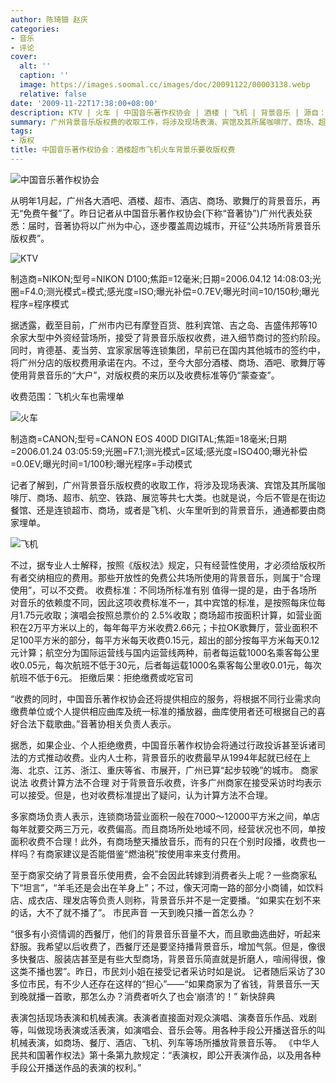 ```yaml
---
author: 陈琦钿 赵庆
categories:
- 音乐
- 评论
cover:
  alt: ''
  caption: ''
  image: https://images.soomal.cc/images/doc/20091122/00003138.webp
  relative: false
date: '2009-11-22T17:38:00+08:00'
description: KTV | 火车 | 中国音乐著作权协会 | 酒楼 | 飞机 | 背景音乐 | 源自：新快报 | 版权：转载 |  平均/总评分：00.00/0
summary: 广州背景音乐版权费的收取工作，将涉及现场表演、宾馆及其所属咖啡厅、商场、超市、航空、铁路、展览等共七大类。也就是说，今后不管是在街边餐馆、还是连锁超市、商场，或者是飞机、火车里听到的背景音乐，通通都要由商家埋单。
tags:
- 版权
title: 中国音乐著作权协会：酒楼超市飞机火车背景乐要收版权费
---
```


![中国音乐著作权协会](https://images.soomal.cc/images/doc/20091122/00003138.webp)



从明年1月起，广州各大酒吧、酒楼、超市、酒店、商场、歌舞厅的背景音乐，再无“免费午餐”了。昨日记者从中国音乐著作权协会(下称“音著协”)广州代表处获悉：届时，音著协将以广州为中心，逐步覆盖周边城市，开征“公共场所背景音乐版权费”。



![KTV](https://images.soomal.cc/images/doc/20091122/00003139.webp)

制造商=NIKON;型号=NIKON D100;焦距=12毫米;日期=2006.04.12 14:08:03;光圈=F4.0;测光模式=模式;感光度=ISO;曝光补偿=0.7EV;曝光时间=10/150秒;曝光程序=程序模式



据透露，截至目前，广州市内已有摩登百货、胜利宾馆、吉之岛、吉盛伟邦等10余家大型中外资经营场所，接受了背景音乐版权收费，进入细节商讨的签约阶段。同时，肯德基、麦当劳、宜家家居等连锁集团，早前已在国内其他城市的签约中，将广州分店的版权费用承诺在内。不过，至今大部分酒楼、商场、酒吧、歌舞厅等使用背景音乐的“大户”，对版权费的来历以及收费标准等仍“蒙查查”。



收费范围：飞机火车也需埋单



![火车](https://images.soomal.cc/images/doc/20091122/00003136.webp)

制造商=CANON;型号=CANON EOS 400D DIGITAL;焦距=18毫米;日期=2006.01.24 03:05:59;光圈=F7.1;测光模式=区域;感光度=ISO400;曝光补偿=0.0EV;曝光时间=1/100秒;曝光程序=手动模式



记者了解到，广州背景音乐版权费的收取工作，将涉及现场表演、宾馆及其所属咖啡厅、商场、超市、航空、铁路、展览等共七大类。也就是说，今后不管是在街边餐馆、还是连锁超市、商场，或者是飞机、火车里听到的背景音乐，通通都要由商家埋单。



![飞机](https://images.soomal.cc/images/doc/20091122/00003137.webp)





不过，据专业人士解释，按照《版权法》规定，只有经营性使用，才必须给版权所有者交纳相应的费用。那些开放性的免费公共场所使用的背景音乐，则属于“合理使用”，可以不交费。
收费标准：不同场所标准有别
值得一提的是，由于各场所对音乐的依赖度不同，因此这项收费标准不一，其中宾馆的标准，是按照每床位每月1.75元收取；演唱会按照总票价的 
2.5%收取；商场超市按面积计算，如营业面积在2万平方米以上的，每年每平方米收费2.66元；卡拉OK歌舞厅，营业面积不足100平方米的部分，每平方米每天收费0.15元，超出的部分按每平方米每天0.12元计算；航空分为国际运营线与国内运营线两种，前者每运载1000名乘客每公里收0.05元，每次航班不低于30元，后者每运载1000名乘客每公里收0.01元，每次航班不低于6元。
拒缴后果：拒绝缴费或吃官司

“收费的同时，中国音乐著作权协会还将提供相应的服务，将根据不同行业需求向缴费单位或个人提供相应曲库及统一标准的播放器，曲库使用者还可根据自己的喜好合法下载歌曲。”音著协相关负责人表示。

据悉，如果企业、个人拒绝缴费，中国音乐著作权协会将通过行政投诉甚至诉诸司法的方式推动收费。业内人士称，背景音乐的收费最早从1994年起就已经在上海、北京、江苏、浙江、重庆等省、市展开，广州已算“起步较晚”的城市。
商家说法
收费计算方法不合理
对于背景音乐收费，许多广州商家在接受采访时均表示可以接受。但是，也对收费标准提出了疑问，认为计算方法不合理。

多家商场负责人表示，连锁商场营业面积一般在7000～12000平方米之间，单店每年就要交两三万元，收费偏高。而且商场所处地域不同，经营状况也不同，单按面积收费不合理！此外，有商场整天播放音乐，而有的只在个别时段播，收费也一样吗？有商家建议是否能借鉴“燃油税”按使用率来支付费用。

至于商家交纳了背景音乐使用费，会不会因此转嫁到消费者头上呢？一些商家私下“坦言”，“羊毛还是会出在羊身上”；不过，像天河南一路的部分小商铺，如饮料店、成衣店、理发店等负责人则称，背景音乐并不是一定要播。“如果实在划不来的话，大不了就不播了”。
市民声音
一天到晚只播一首怎么办？

“很多有小资情调的西餐厅，他们的背景音乐音量不大，而且歌曲选曲好，听起来舒服。我希望以后收费了，西餐厅还是要坚持播背景音乐，增加气氛。但是，像很多快餐店、服装店甚至是有些大型商场，背景音乐简直就是折磨人，喧闹得很，像这类不播也罢”。昨日，市民刘小姐在接受记者采访时如是说。
记者随后采访了30多位市民，有不少人还存在这样的“担心”――“如果商家为了省钱，背景音乐一天到晚就播一首歌，那怎么办？消费者听久了也会‘崩溃’的！”
新快辞典

表演包括现场表演和机械表演。表演者直接面对观众演唱、演奏音乐作品、戏剧等，叫做现场表演或活表演，如演唱会、音乐会等。用各种手段公开播送音乐的叫机械表演，如商场、餐厅、酒店、飞机、列车等场所播放背景音乐等。
《中华人民共和国著作权法》第十条第九款规定：“表演权，即公开表演作品，以及用各种手段公开播送作品的表演的权利。”